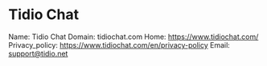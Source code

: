 
# Tidio Chat

Name: Tidio Chat
Domain: tidiochat.com
Home: https://www.tidiochat.com/
Privacy_policy: https://www.tidiochat.com/en/privacy-policy
Email: support@tidio.net
